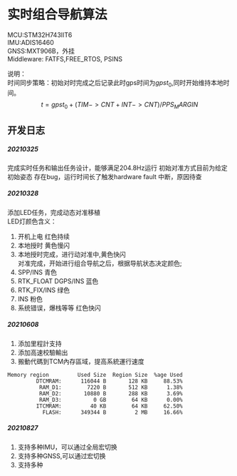 # 实时组合导航算法
MCU:STM32H743IIT6    
IMU:ADIS16460    
GNSS:MXT906B，外挂   
Middleware: FATFS,FREE_RTOS, PSINS   

说明：    
时间同步策略：初始对时完成之后记录此时gps时间为$gpst_0$,同时开始维持本地时间。   
$$
t = gpst_0 + (TIM->CNT + INT->CNT)/PPS_MARGIN
$$ 


## 开发日志
##### 20210325
完成实时任务和输出任务设计，能够满足204.8Hz运行
初始对准方式目前为给定初始姿态
存在bug，运行时间长了触发hardware fault 中断，原因待查

##### 20210328 
添加LED任务，完成动态对准移植   
LED灯颜色含义：   
1. 开机上电 红色持续
2. 本地授时 黄色慢闪
3. 本地授时完成，进行动对准中,黄色快闪  
 对准完成，开始进行组合导航之后，根据导航状态决定颜色;
4. SPP/INS 青色
5. RTK_FLOAT DGPS/INS 蓝色
6. RTK_FIX/INS 绿色
7. INS 粉色
8. 系统错误，爆栈等等 红色快闪


##### 20210608
1. 添加里程計支持
2. 添加高速校驗輸出
3. 搬動代碼到TCM內存區域，提高系統運行速度
```
Memory region         Used Size  Region Size  %age Used
         DTCMRAM:      116044 B       128 KB     88.53%
          RAM_D1:        7220 B       512 KB      1.38%
          RAM_D2:       10880 B       288 KB      3.69%
          RAM_D3:          0 GB        64 KB      0.00%
         ITCMRAM:         40 KB        64 KB     62.50%
           FLASH:      349344 B         2 MB     16.66%
```
##### 20210827
1. 支持多种IMU，可以通过全局宏切换
2. 支持多种GNSS,可以通过宏切换
3. 支持多种


